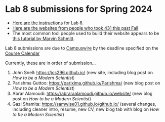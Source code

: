 # Lab 8 submissions for Spring 2024

- [Here are the instructions](https://thomaselove.github.io/432-2024/lab8.html) for Lab 8.
- [Here are the websites from people who took 431 this past Fall](https://github.com/THOMASELOVE/431-classes-2023/tree/main/labX)
- The most common tool people used to build their website appears to be [this tutorial by Marvin Schmitt](https://www.marvinschmitt.com/blog/website-tutorial-quarto/).

Lab 8 submissions are due to [Campuswire](https://thomaselove.github.io/432-2024/calendar.html) by the deadline specified on the [Course Calendar](https://thomaselove.github.io/432-2024/calendar.html)

Currently, these are in order of submission...

1. John Snell: <https://jcs296.github.io/> (new site, including blog post on *How to be a Modern Scientist*)
2. Parishma Guttoo: <https://parixima.github.io/Parishma/> (new blog post on *How to be a Modern Scientist*)
3. Abrar Alamoudi: <https://abraraalamoudi.github.io/website/> (new blog post on *How to be a Modern Scientist*)
4. Gazi Shamita: <https://samwise01.github.io/github.io/> (several changes, including cleaner intro, resume, new CV, new blog tab with blog on *How to be a Modern Scientist*)

